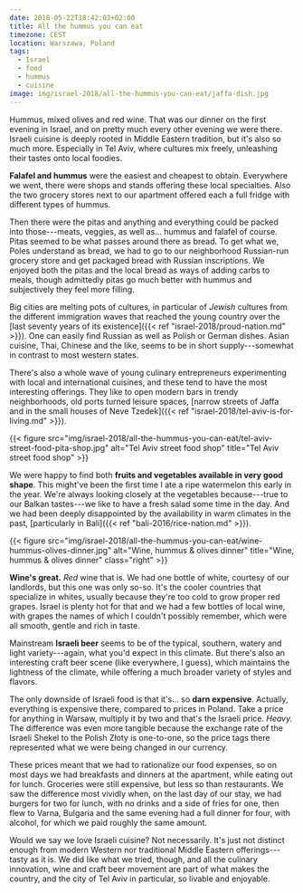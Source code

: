 ```yaml
---
date: 2018-05-22T18:42:03+02:00
title: All the hummus you can eat
timezone: CEST
location: Warszawa, Poland
tags:
  - Israel
  - food
  - hummus
  - cuisine
image: img/israel-2018/all-the-hummus-you-can-eat/jaffa-dish.jpg
---
```


Hummus, mixed olives and red wine. That was our dinner on the first evening in Israel, and on pretty much every other evening we were there. Israeli cuisine is deeply rooted in Middle Eastern tradition, but it's also so much more. Especially in Tel Aviv, where cultures mix freely, unleashing their tastes onto local foodies.

<!--more-->

**Falafel and hummus** were the easiest and cheapest to obtain. Everywhere we went, there were shops and stands offering these local specialties. Also the two grocery stores next to our apartment offered each a full fridge with different types of hummus.

Then there were the pitas and anything and everything could be packed into those---meats, veggies, as well as... hummus and falafel of course. Pitas seemed to be what passes around there as bread. To get what we, Poles understand as bread, we had to go to our neighborhood Russian-run grocery store and get packaged bread with Russian inscriptions. We enjoyed both the pitas and the local bread as ways of adding carbs to meals, though admittedly pitas go much better with hummus and subjectively they feel more filling.

Big cities are melting pots of cultures, in particular of *Jewish* cultures from the different immigration waves that reached the young country over the [last seventy years of its existence]({{< ref "israel-2018/proud-nation.md" >}}). One can easily find Russian as well as Polish or German dishes. Asian cuisine, Thai, Chinese and the like, seems to be in short supply---somewhat in contrast to most western states.

There's also a whole wave of young culinary entrepreneurs experimenting with local and international cuisines, and these tend to have the most interesting offerings. They like to open modern bars in trendy neighborhoods, old ports turned leisure spaces, [narrow streets of Jaffa and in the small houses of Neve Tzedek]({{< ref "israel-2018/tel-aviv-is-for-living.md" >}}).

{{< figure src="img/israel-2018/all-the-hummus-you-can-eat/tel-aviv-street-food-pita-shop.jpg" alt="Tel Aviv street food shop" title="Tel Aviv street food shop" >}}

We were happy to find both **fruits and vegetables available in very good shape**. This might've been the first time I ate a ripe watermelon this early in the year. We're always looking closely at the vegetables because---true to our Balkan tastes---we like to have a fresh salad some time in the day. And we had been deeply disappointed by the availability in warm climates in the past, [particularly in Bali]({{< ref "bali-2016/rice-nation.md" >}}).

{{< figure src="img/israel-2018/all-the-hummus-you-can-eat/wine-hummus-olives-dinner.jpg" alt="Wine, hummus & olives dinner" title="Wine, hummus & olives dinner" class="right" >}}

**Wine's great.** *Red* wine that is. We had one bottle of white, courtesy of our landlords, but this one was only so-so. It's the cooler countries that specialize in whites, usually because they're too cold to grow proper red grapes. Israel is plenty hot for that and we had a few bottles of local wine, with grapes the names of which I couldn't possibly remember, which were all smooth, gentle and rich in taste.

Mainstream **Israeli beer** seems to be of the typical, southern, watery and light variety---again, what you'd expect in this climate. But there's also an interesting craft beer scene (like everywhere, I guess), which maintains the lightness of the climate, while offering a much broader variety of styles and flavors.

The only downside of Israeli food is that it's... so **darn expensive**. Actually, everything is expensive there, compared to prices in Poland. Take a price for anything in Warsaw, multiply it by two and that's the Israeli price. *Heavy.* The difference was even more tangible because the exchange rate of the Israeli Shekel to the Polish Złoty is one-to-one, so the price tags there represented what we were being changed in our currency.

These prices meant that we had to rationalize our food expenses, so on most days we had breakfasts and dinners at the apartment, while eating out for lunch. Groceries were still expensive, but less so than restaurants. We saw the difference most vividly when, on the last day of our stay, we had burgers for two for lunch, with no drinks and a side of fries for one, then flew to Varna, Bulgaria and the same evening had a full dinner for four, with alcohol, for which we paid roughly the same amount.

Would we say we love Israeli cuisine? Not necessarily. It's just not distinct enough from modern Western nor traditional Middle Eastern offerings---tasty as it is. We did like what we tried, though, and all the culinary innovation, wine and craft beer movement are part of what makes the country, and the city of Tel Aviv in particular, so livable and enjoyable.

